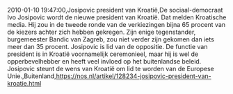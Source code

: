2010-01-10 19:47:00,Josipovic president van Kroatië,De sociaal-democraat Ivo Josipovic wordt de nieuwe president van Kroatië. Dat melden Kroatische media. Hij zou in de tweede ronde van de verkiezingen bijna 65 procent van de kiezers achter zich hebben gekregen. Zijn enige tegenstander, burgemeester Bandic van Zagreb, zou niet verder zijn gekomen dan iets meer dan 35 procent. Josipovic is lid van de oppositie. De functie van president is in Kroatië voornamelijk ceremonieel, maar hij is wel de opperbevelhebber en heeft veel invloed op het buitenlandse beleid. Josipovic steunt de wens van Kroatië om lid te worden van de Europese Unie.,Buitenland,https://nos.nl/artikel/128234-josipovic-president-van-kroatie.html